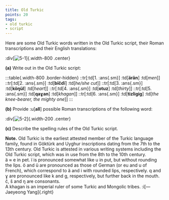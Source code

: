 ```yaml
---
title: Old Turkic 
points: 20
tags:
- old turkic 
- script
---
```


Here are some Old Turkic words written in the Old Turkic script,
their Roman transcriptions and their English translations:

:div[![5-1](../../../pimg/aplo20195-1.png)]{.width-800 .center}

**(a)** Write out in the Old Turkic script:

:::table{.width-800 .border-hidden}
::tr[:td[1. :ans{.sm}] :td[**ärän**] :td[*men*]]
::tr[:td[2. :ans{.sm}] :td[**bïčdï**] :td[*he/she cut*]]
::tr[:td[3. :ans{.sm}] :td[**köŋül**] :td[*heart*]]
::tr[:td[4. :ans{.sm}] :td[**otuz**] :td[*thirty*]]
::tr[:td[5. :ans{.sm}] :td[**qaɣan**] :td[*khagan*]]
::tr[:td[6. :ans{.sm}] :td[**tizligig**] :td[*the knee-bearer, the mighty one*]]
:::

**(b)** Provide :u[**all**] possible Roman transcriptions of the following word:

:div[![5-2](../../../pimg/aplo20195-2.png)]{.width-200 .center}

**(c)** Describe the spelling rules of the Old Turkic script.

**Note.** Old Turkic is the earliest attested member of the Turkic language family, found in Göktürk
and Uyghur inscriptions dating from the 7th to the 13th century. Old Turkic is attested in
various writing systems including the Old Turkic script, which was in use from the 8th to the
10th century.
<br>ä ≈ e in pet. ï is pronounced somewhat like u in put, but without rounding the lips. ö and
ü are pronounced as those of German (or eu and u of French), which correspond to ä and i
with rounded lips, respectively. q and ɣ are pronounced like k and g, respectively, but further
back in the mouth. č, š and ŋ are consonants.
<br>A khagan is an imperial ruler of some Turkic and Mongolic tribes. :i[—Jaeyeong Yang]{.right}